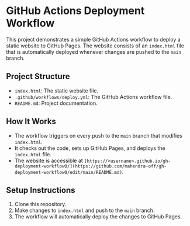 # GitHub Actions Deployment Workflow

This project demonstrates a simple GitHub Actions workflow to deploy a static website to GitHub Pages. The website consists of an `index.html` file that is automatically deployed whenever changes are pushed to the `main` branch.

## Project Structure
- `index.html`: The static website file.
- `.github/workflows/deploy.yml`: The GitHub Actions workflow file.
- `README.md`: Project documentation.

## How It Works
- The workflow triggers on every push to the `main` branch that modifies `index.html`.
- It checks out the code, sets up GitHub Pages, and deploys the `index.html` file.
- The website is accessible at `[https://<username>.github.io/gh-deployment-workflow0/](https://github.com/mahendra-off/gh-deployment-workflow0/edit/main/README.md)`.

## Setup Instructions
1. Clone this repository.
2. Make changes to `index.html` and push to the `main` branch.
3. The workflow will automatically deploy the changes to GitHub Pages.

